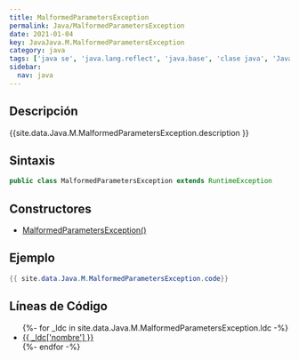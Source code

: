 ```yaml
---
title: MalformedParametersException
permalink: Java/MalformedParametersException
date: 2021-01-04
key: JavaJava.M.MalformedParametersException
category: java
tags: ['java se', 'java.lang.reflect', 'java.base', 'clase java', 'Java 1.8']
sidebar: 
  nav: java
---
```


## Descripción
{{site.data.Java.M.MalformedParametersException.description }}

## Sintaxis
~~~java
public class MalformedParametersException extends RuntimeException
~~~

## Constructores
* [MalformedParametersException()](/Java/MalformedParametersException/MalformedParametersException/)

## Ejemplo
~~~java
{{ site.data.Java.M.MalformedParametersException.code}}
~~~

## Líneas de Código
<ul>
{%- for _ldc in site.data.Java.M.MalformedParametersException.ldc -%}
   <li>
       <a href="{{_ldc['url'] }}">{{ _ldc['nombre'] }}</a>
   </li>
{%- endfor -%}
</ul>
